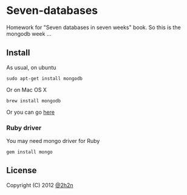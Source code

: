 # Seven-databases

Homework for "Seven databases in seven weeks" book. So this is the mongodb week ...

## Install

As usual, on ubuntu

    sudo apt-get install mongodb

Or on Mac OS X

    brew install mongodb

Or you can go [here](http://www.mongodb.org/downloads)

### Ruby driver

You may need mongo driver for Ruby

    gem install mongo


## License

Copyright (C) 2012 [@2h2n](https://twitter.com/2h2n/)

